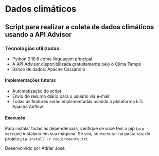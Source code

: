 # Dados climáticos
## Script para realizar a coleta de dados climáticos usando a API Advisor
### Tecnologias utilizadas:
- Python 3.10.6 como linguagem principal
- A API Advisor disponibilizada gratuitamente pelo o Clima Tempo
- Banco de dados: Apache Cassandra

#### Implementações futuras

- Automatização do script 
- Envio do resumo diário para o usuário via e-mail 
- Todas as features serão implementadas usando a plataforma ETL Apacha Airflow

#### Execução
Para instalar todas as dependências, verifique se você tem o pip (`pip --version`) instalado em sua máquina. Se sim, só executar na pasta raiz do projeto `pip install -r requirements.txt`
 

<footer> Desenvolvido por Adrier José</footer>